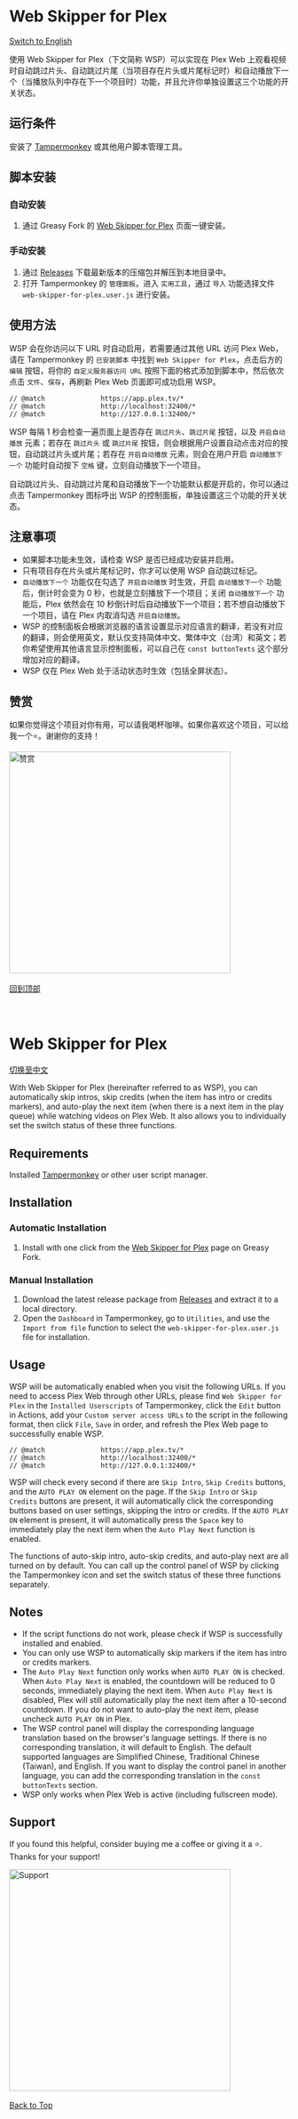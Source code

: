 # Web Skipper for Plex <a name="web-skipper-for-plex-zh"></a>
<a href="#web-skipper-for-plex-en">Switch to English</a>

使用 Web Skipper for Plex（下文简称 WSP）可以实现在 Plex Web 上观看视频时自动跳过片头、自动跳过片尾（当项目存在片头或片尾标记时）和自动播放下一个（当播放队列中存在下一个项目时）功能，并且允许你单独设置这三个功能的开关状态。

## 运行条件
安装了 [Tampermonkey](https://www.tampermonkey.net/) 或其他用户脚本管理工具。

## 脚本安装
### 自动安装
1. 通过 Greasy Fork 的 [Web Skipper for Plex](https://greasyfork.org/zh-CN/scripts/474505-web-skipper-for-plex) 页面一键安装。

### 手动安装
1. 通过 [Releases](https://github.com/x1ao4/web-skipper-for-plex/releases) 下载最新版本的压缩包并解压到本地目录中。
2. 打开 Tampermonkey 的 `管理面板`，进入 `实用工具`，通过 `导入` 功能选择文件 `web-skipper-for-plex.user.js` 进行安装。

## 使用方法
WSP 会在你访问以下 URL 时自动启用，若需要通过其他 URL 访问 Plex Web，请在 Tampermonkey 的 `已安装脚本` 中找到 `Web Skipper for Plex`，点击后方的 `编辑` 按钮，将你的 `自定义服务器访问 URL` 按照下面的格式添加到脚本中，然后依次点击 `文件`、`保存`，再刷新 Plex Web 页面即可成功启用 WSP。
```
// @match              https://app.plex.tv/*
// @match              http://localhost:32400/*
// @match              http://127.0.0.1:32400/*
```
WSP 每隔 1 秒会检查一遍页面上是否存在 `跳过片头`、`跳过片尾` 按钮，以及 `开启自动播放` 元素；若存在 `跳过片头` 或 `跳过片尾` 按钮，则会根据用户设置自动点击对应的按钮，自动跳过片头或片尾；若存在 `开启自动播放` 元素，则会在用户开启 `自动播放下一个` 功能时自动按下 `空格` 键，立刻自动播放下一个项目。

自动跳过片头、自动跳过片尾和自动播放下一个功能默认都是开启的，你可以通过点击 Tampermonkey 图标呼出 WSP 的控制面板，单独设置这三个功能的开关状态。

## 注意事项
- 如果脚本功能未生效，请检查 WSP 是否已经成功安装并启用。
- 只有项目存在片头或片尾标记时，你才可以使用 WSP 自动跳过标记。
- `自动播放下一个` 功能仅在勾选了 `开启自动播放` 时生效，开启 `自动播放下一个` 功能后，倒计时会变为 0 秒，也就是立刻播放下一个项目；关闭 `自动播放下一个` 功能后，Plex 依然会在 10 秒倒计时后自动播放下一个项目；若不想自动播放下一个项目，请在 Plex 内取消勾选 `开启自动播放`。
- WSP 的控制面板会根据浏览器的语言设置显示对应语言的翻译，若没有对应的翻译，则会使用英文，默认仅支持简体中文、繁体中文（台湾）和英文；若你希望使用其他语言显示控制面板，可以自己在 `const buttonTexts` 这个部分增加对应的翻译。
- WSP 仅在 Plex Web 处于活动状态时生效（包括全屏状态）。

## 赞赏
如果你觉得这个项目对你有用，可以请我喝杯咖啡。如果你喜欢这个项目，可以给我一个⭐️。谢谢你的支持！

<img width="399" alt="赞赏" src="https://github.com/user-attachments/assets/bdd2226b-6282-439d-be92-5311b6e9d29c">
<br><br>
<a href="#web-skipper-for-plex-zh">回到顶部</a>
<br>
<br>
<br>

# Web Skipper for Plex <a name="web-skipper-for-plex-en"></a>
<a href="#web-skipper-for-plex-zh">切换至中文</a>

With Web Skipper for Plex (hereinafter referred to as WSP), you can automatically skip intros, skip credits (when the item has intro or credits markers), and auto-play the next item (when there is a next item in the play queue) while watching videos on Plex Web. It also allows you to individually set the switch status of these three functions.

## Requirements
Installed [Tampermonkey](https://www.tampermonkey.net/) or other user script manager.

## Installation
### Automatic Installation
1. Install with one click from the [Web Skipper for Plex](https://greasyfork.org/zh-CN/scripts/474505-web-skipper-for-plex) page on Greasy Fork.

### Manual Installation
1. Download the latest release package from [Releases](https://github.com/x1ao4/web-skipper-for-plex/releases) and extract it to a local directory.
2. Open the `Dashboard` in Tampermonkey, go to `Utilities`, and use the `Import from file` function to select the `web-skipper-for-plex.user.js` file for installation.

## Usage
WSP will be automatically enabled when you visit the following URLs. If you need to access Plex Web through other URLs, please find `Web Skipper for Plex` in the `Installed Userscripts` of Tampermonkey, click the `Edit` button in Actions, add your `Custom server access URLs` to the script in the following format, then click `File`, `Save` in order, and refresh the Plex Web page to successfully enable WSP.
```
// @match              https://app.plex.tv/*
// @match              http://localhost:32400/*
// @match              http://127.0.0.1:32400/*
```
WSP will check every second if there are `Skip Intro`, `Skip Credits` buttons, and the `AUTO PLAY ON` element on the page. If the `Skip Intro` or `Skip Credits` buttons are present, it will automatically click the corresponding buttons based on user settings, skipping the intro or credits. If the `AUTO PLAY ON` element is present, it will automatically press the `Space` key to immediately play the next item when the `Auto Play Next` function is enabled.

The functions of auto-skip intro, auto-skip credits, and auto-play next are all turned on by default. You can call up the control panel of WSP by clicking the Tampermonkey icon and set the switch status of these three functions separately.

## Notes
- If the script functions do not work, please check if WSP is successfully installed and enabled.
- You can only use WSP to automatically skip markers if the item has intro or credits markers.
- The `Auto Play Next` function only works when `AUTO PLAY ON` is checked. When `Auto Play Next` is enabled, the countdown will be reduced to 0 seconds, immediately playing the next item. When `Auto Play Next` is disabled, Plex will still automatically play the next item after a 10-second countdown. If you do not want to auto-play the next item, please uncheck `AUTO PLAY ON` in Plex.
- The WSP control panel will display the corresponding language translation based on the browser's language settings. If there is no corresponding translation, it will default to English. The default supported languages are Simplified Chinese, Traditional Chinese (Taiwan), and English. If you want to display the control panel in another language, you can add the corresponding translation in the `const buttonTexts` section.
- WSP only works when Plex Web is active (including fullscreen mode).

## Support
If you found this helpful, consider buying me a coffee or giving it a ⭐️. Thanks for your support!

<img width="399" alt="Support" src="https://github.com/user-attachments/assets/bdd2226b-6282-439d-be92-5311b6e9d29c">
<br><br>
<a href="#web-skipper-for-plex-en">Back to Top</a>
